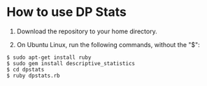 # How to use DP Stats

1. Download the repository to your home directory.

2. On Ubuntu Linux, run the following commands, without the "$":
```
$ sudo apt-get install ruby
$ sudo gem install descriptive_statistics
$ cd dpstats
$ ruby dpstats.rb
```

